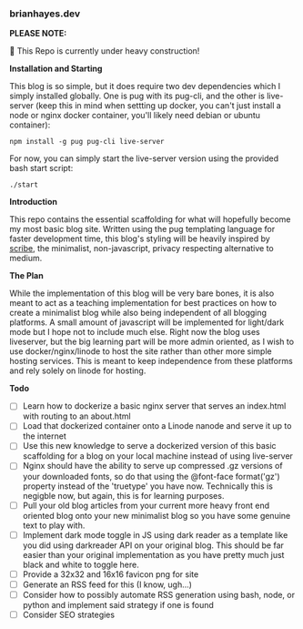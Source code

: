### brianhayes.dev

__PLEASE NOTE:__

:construction: This Repo is currently under heavy construction!

__Installation and Starting__

This blog is so simple, but it does require two dev dependencies which I simply installed globally. One is pug with its pug-cli, and the other is live-server (keep this in mind when settting up docker, you can't just install a node or nginx docker container, you'll likely need debian or ubuntu container):

```
npm install -g pug pug-cli live-server
```

For now, you can simply start the live-server version using the provided bash start script:

```
./start
```

__Introduction__

This repo contains the essential scaffolding for what will hopefully become my most basic blog site. Written using the pug templating language for faster development time, this blog's styling will be heavily inspired by [scribe](https://scribe.rip/), the minimalist, non-javascript, privacy respecting alternative to medium.

__The Plan__

While the implementation of this blog will be very bare bones, it is also meant to act as a teaching implementation for best practices on how to create a minimalist blog while also being independent of all blogging platforms. A small amount of javascript will be implemented for light/dark mode but I hope not to include much else. Right now the blog uses liveserver, but the big learning part will be more admin oriented, as I wish to use docker/nginx/linode to host the site rather than other more simple hosting services. This is meant to keep independence from these platforms and rely solely on linode for hosting.

__Todo__

- [ ] Learn how to dockerize a basic nginx server that serves an index.html with routing to an about.html 
- [ ] Load that dockerized container onto a Linode nanode and serve it up to the internet
- [ ] Use this new knowledge to serve a dockerized version of this basic scaffolding for a blog on your local machine instead of using live-server
- [ ] Nginx should have the ability to serve up compressed .gz versions of your downloaded fonts, so do that using the @font-face format('gz') property instead of the 'truetype' you have now. Technically this is negigble now, but again, this is for learning purposes. 
- [ ] Pull your old blog articles from your current more heavy front end oriented blog onto your new minimalist blog so you have some genuine text to play with.
- [ ] Implement dark mode toggle in JS using dark reader as a template like you did using darkreader API on your original blog. This should be far easier than your original implementation as you have pretty much just black and white to toggle here.
- [ ] Provide a 32x32 and 16x16 favicon png for site
- [ ] Generate an RSS feed for this (I know, ugh...)
- [ ] Consider how to possibly automate RSS generation using bash, node, or python and implement said strategy if one is found
- [ ] Consider SEO strategies
